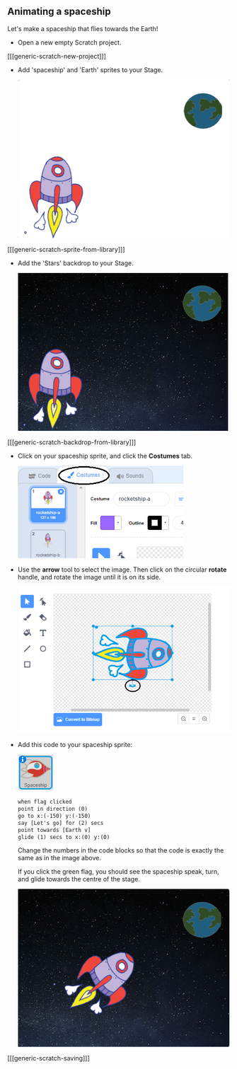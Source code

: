 ## Animating a spaceship

Let's make a spaceship that flies towards the Earth!

+ Open a new empty Scratch project.

[[[generic-scratch-new-project]]]

+ Add 'spaceship' and 'Earth' sprites to your Stage.

    ![Spaceship and Earth sprites](images/space-sprites.png)

[[[generic-scratch-sprite-from-library]]]

+ Add the 'Stars' backdrop to your Stage.

    ![A space backdrop](images/space-backdrop.png)

[[[generic-scratch-backdrop-from-library]]]

+ Click on your spaceship sprite, and click the **Costumes** tab.

	![Sprite costume](images/space-costume.png)

+ Use the **arrow** tool to select the image. Then click on the circular **rotate** handle, and rotate the image until it is on its side.

    ![Rotating a costume](images/space-rotate.png)

+ Add this code to your spaceship sprite:

    ![Spaceship sprite](images/sprite-spaceship.png)

    ```blocks
    when flag clicked
    point in direction (0)
    go to x:(-150) y:(-150)
    say [Let's go] for (2) secs
    point towards [Earth v]
    glide (1) secs to x:(0) y:(0)
    ```

    Change the numbers in the code blocks so that the code is exactly the same as in the image above.

    If you click the green flag, you should see the spaceship speak, turn, and glide towards the centre of the stage.

    ![Testing a spaceship animation](images/space-animate-stage.png)

[[[generic-scratch-saving]]]
